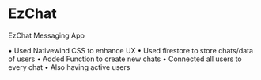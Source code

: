 # EzChat
EzChat Messaging App 

•	Used Nativewind CSS to enhance UX
•	Used firestore to store chats/data of users
•	Added Function to create new chats
•	Connected all users to every chat
•	Also having active users
